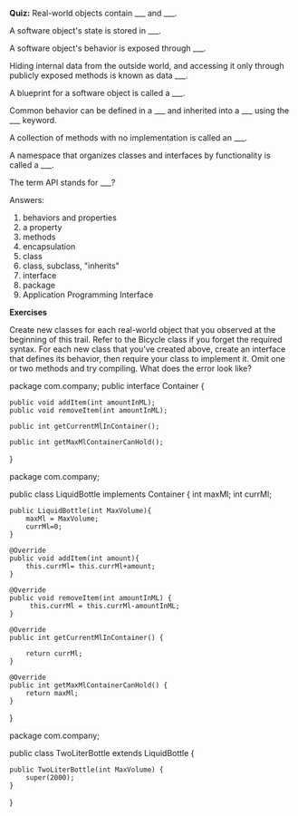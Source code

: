 **Quiz:**
Real-world objects contain ___ and ___.

A software object's state is stored in ___.

A software object's behavior is exposed through ___.

Hiding internal data from the outside world, and accessing it only through publicly exposed methods is known as data ___.

A blueprint for a software object is called a ___.

Common behavior can be defined in a ___ and inherited into a ___ using the ___ keyword.

A collection of methods with no implementation is called an ___.

A namespace that organizes classes and interfaces by functionality is called a ___.

The term API stands for ___?


Answers:

1. behaviors and properties
2. a property
3. methods
4. encapsulation
5. class
6. class, subclass, "inherits" 
7. interface
8. package
9. Application Programming Interface


**Exercises**

Create new classes for each real-world object that you observed at the beginning of this trail. Refer to the Bicycle class if you forget the required syntax.
For each new class that you've created above, create an interface that defines its behavior, then require your class to implement it. Omit one or two methods and try compiling. What does the error look like?


package com.company;
public interface Container {

    public void addItem(int amountInML);
    public void removeItem(int amountInML);

    public int getCurrentMlInContainer();

    public int getMaxMlContainerCanHold();
}

package com.company;

public class LiquidBottle implements Container {
    int maxMl;
    int currMl;

    public LiquidBottle(int MaxVolume){
        maxMl = MaxVolume;
        currMl=0;
    }

    @Override
    public void addItem(int amount){
        this.currMl= this.currMl+amount;
    }

    @Override
    public void removeItem(int amountInML) {
         this.currMl = this.currMl-amountInML;
    }

    @Override
    public int getCurrentMlInContainer() {

        return currMl;
    }

    @Override
    public int getMaxMlContainerCanHold() {
        return maxMl;
    }
}

package com.company;

public class TwoLiterBottle extends LiquidBottle {

    public TwoLiterBottle(int MaxVolume) {
        super(2000);
    }
}


